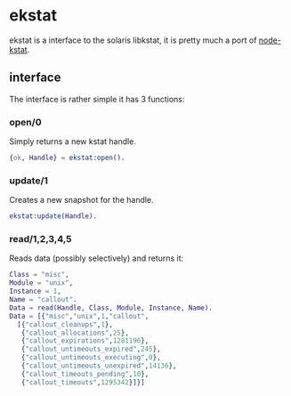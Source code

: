 # ekstat
ekstat is a interface to the solaris libkstat, it is pretty much a port of [node-kstat](https://github.com/bcantrill/node-kstat).

## interface
The interface is rather simple it has 3 functions:

### open/0
Simply returns a new kstat handle.
```erlang
{ok, Handle} = ekstat:open().
```

### update/1
Creates a new snapshot for the handle.
```erlang
ekstat:update(Handle).
```

### read/1,2,3,4,5
Reads data (possibly selectively) and returns it:
```erlang
Class = "misc",
Module = "unix",
Instance = 1,
Name = "callout".
Data = read(Handle, Class, Module, Instance, Name).
Data = [{"misc","unix",1,"callout",
  [{"callout_cleanups",1},
   {"callout_allocations",25},
   {"callout_expirations",1281196},
   {"callout_untimeouts_expired",245},
   {"callout_untimeouts_executing",0},
   {"callout_untimeouts_unexpired",14136},
   {"callout_timeouts_pending",10},
   {"callout_timeouts",1295342}]}]
```